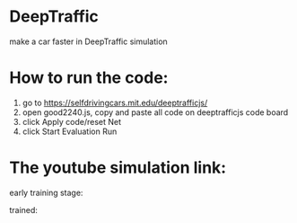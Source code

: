 # DeepTraffic
make a car faster in DeepTraffic simulation

# How to run the code:
1. go to https://selfdrivingcars.mit.edu/deeptrafficjs/
2. open good2240.js, copy and paste all code on deeptrafficjs code board
3. click Apply code/reset Net
4. click Start Evaluation Run


# The youtube simulation link:

early training stage:

trained:
